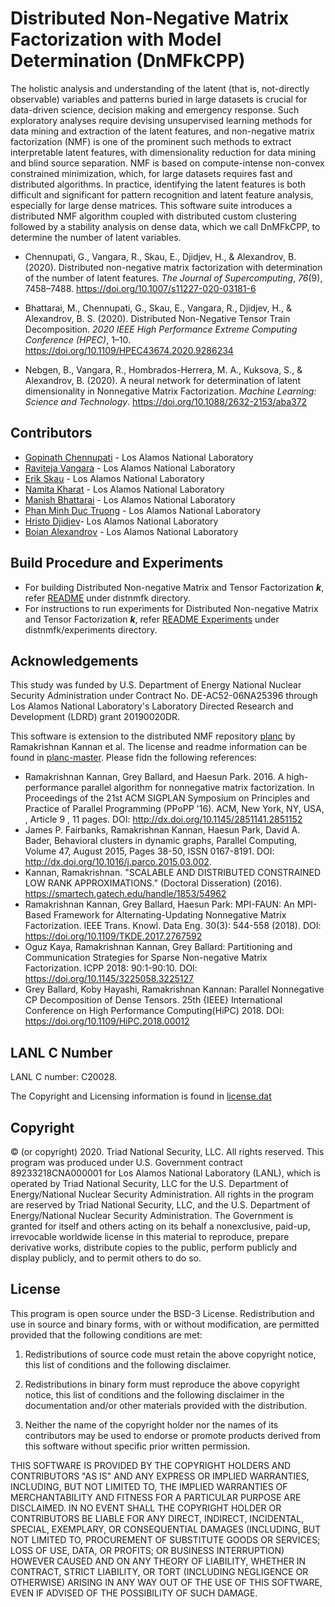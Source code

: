# Distributed Non-Negative Matrix Factorization with Model Determination (DnMFkCPP)

The holistic analysis and understanding of the latent (that is, not-directly observable) variables and patterns buried in large datasets is crucial for data-driven science, decision making and emergency response. Such exploratory analyses require devising unsupervised learning methods for data mining and extraction of the latent features, and non-negative matrix factorization (NMF) is one of the prominent such methods to extract interpretable latent features, with dimensionality reduction for data mining and blind source separation. NMF is based on compute-intense non-convex constrained minimization, which, for large datasets requires fast and distributed algorithms. In practice, identifying the latent features is both difficult and significant for pattern recognition and latent feature analysis, especially for large dense matrices. This software suite introduces a distributed NMF algorithm coupled with distributed custom clustering followed by a stability analysis on dense data, which we call DnMFkCPP, to determine the number of latent variables. 



-  <div class="csl-entry">Chennupati, G., Vangara, R., Skau, E., Djidjev, H., &amp; Alexandrov, B. (2020). Distributed non-negative matrix factorization with determination of the number of latent features. <i>The Journal of Supercomputing</i>, <i>76</i>(9), 7458–7488. <a href="https://doi.org/10.1007/s11227-020-03181-6">https://doi.org/10.1007/s11227-020-03181-6</a></div>
  <span class="Z3988" title="url_ver=Z39.88-2004&amp;ctx_ver=Z39.88-2004&amp;rfr_id=info%3Asid%2Fzotero.org%3A2&amp;rft_id=info%3Adoi%2F10.1007%2Fs11227-020-03181-6&amp;rft_val_fmt=info%3Aofi%2Ffmt%3Akev%3Amtx%3Ajournal&amp;rft.genre=article&amp;rft.atitle=Distributed%20non-negative%20matrix%20factorization%20with%20determination%20of%20the%20number%20of%20latent%20features&amp;rft.jtitle=The%20Journal%20of%20Supercomputing&amp;rft.stitle=J%20Supercomput&amp;rft.volume=76&amp;rft.issue=9&amp;rft.aufirst=Gopinath&amp;rft.aulast=Chennupati&amp;rft.au=Gopinath%20Chennupati&amp;rft.au=Raviteja%20Vangara&amp;rft.au=Erik%20Skau&amp;rft.au=Hristo%20Djidjev&amp;rft.au=Boian%20Alexandrov&amp;rft.date=2020-09&amp;rft.pages=7458-7488&amp;rft.spage=7458&amp;rft.epage=7488&amp;rft.issn=0920-8542%2C%201573-0484&amp;rft.language=en"></span>
-  <div class="csl-entry">Bhattarai, M., Chennupati, G., Skau, E., Vangara, R., Djidjev, H., &amp; Alexandrov, B. S. (2020). Distributed Non-Negative Tensor Train Decomposition. <i>2020 IEEE High Performance Extreme Computing Conference (HPEC)</i>, 1–10. <a href="https://doi.org/10.1109/HPEC43674.2020.9286234">https://doi.org/10.1109/HPEC43674.2020.9286234</a></div>
  <span class="Z3988" title="url_ver=Z39.88-2004&amp;ctx_ver=Z39.88-2004&amp;rfr_id=info%3Asid%2Fzotero.org%3A2&amp;rft_id=info%3Adoi%2F10.1109%2FHPEC43674.2020.9286234&amp;rft_id=urn%3Aisbn%3A978-1-72819-219-2&amp;rft_val_fmt=info%3Aofi%2Ffmt%3Akev%3Amtx%3Abook&amp;rft.genre=proceeding&amp;rft.atitle=Distributed%20Non-Negative%20Tensor%20Train%20Decomposition&amp;rft.btitle=2020%20IEEE%20High%20Performance%20Extreme%20Computing%20Conference%20(HPEC)&amp;rft.place=Waltham%2C%20MA%2C%20USA&amp;rft.publisher=IEEE&amp;rft.aufirst=Manish&amp;rft.aulast=Bhattarai&amp;rft.au=Manish%20Bhattarai&amp;rft.au=Gopinath%20Chennupati&amp;rft.au=Erik%20Skau&amp;rft.au=Raviteja%20Vangara&amp;rft.au=Hristo%20Djidjev&amp;rft.au=Boian%20S.%20Alexandrov&amp;rft.date=2020-09-22&amp;rft.pages=1-10&amp;rft.spage=1&amp;rft.epage=10&amp;rft.isbn=978-1-72819-219-2&amp;rft.language=en"></span>
- <div class="csl-entry">Nebgen, B., Vangara, R., Hombrados-Herrera, M. A., Kuksova, S., &amp; Alexandrov, B. (2020). A neural network for determination of latent dimensionality in Nonnegative Matrix Factorization. <i>Machine Learning: Science and Technology</i>. <a href="https://doi.org/10.1088/2632-2153/aba372">https://doi.org/10.1088/2632-2153/aba372</a></div>
  <span class="Z3988" title="url_ver=Z39.88-2004&amp;ctx_ver=Z39.88-2004&amp;rfr_id=info%3Asid%2Fzotero.org%3A2&amp;rft_id=info%3Adoi%2F10.1088%2F2632-2153%2Faba372&amp;rft_val_fmt=info%3Aofi%2Ffmt%3Akev%3Amtx%3Ajournal&amp;rft.genre=article&amp;rft.atitle=A%20neural%20network%20for%20determination%20of%20latent%20dimensionality%20in%20Nonnegative%20Matrix%20Factorization&amp;rft.jtitle=Machine%20Learning%3A%20Science%20and%20Technology&amp;rft.stitle=Mach.%20Learn.%3A%20Sci.%20Technol.&amp;rft.aufirst=Benjamin&amp;rft.aulast=Nebgen&amp;rft.au=Benjamin%20Nebgen&amp;rft.au=Raviteja%20Vangara&amp;rft.au=Miguel%20A.%20Hombrados-Herrera&amp;rft.au=Svetlana%20Kuksova&amp;rft.au=Boian%20Alexandrov&amp;rft.date=2020-07-07&amp;rft.issn=2632-2153&amp;rft.language=en"></span>
  


## Contributors

* [Gopinath  Chennupati](mailto:gchennupati@lanl.gov) - Los Alamos National Laboratory
* [Raviteja Vangara](mailto:rvangara@lanl.gov) - Los Alamos National Laboratory
* [Erik Skau](mailto:ewskau@lanl.gov) - Los Alamos National Laboratory
* [Namita Kharat](mailto:namita@lanl.gov) - Los Alamos National Laboratory
* [Manish Bhattarai](mailto:ceodspspectrum@lanl.gov) - Los Alamos National Laboratory
* [Phan Minh Duc Truong](mailto:dptruong@lanl.gov) - Los Alamos National Laboratory
* [Hristo Djidjev](mailto:djidjev@lanl.gov)- Los Alamos National Laboratory
* [Boian Alexandrov](mailto:boian@lanl.gov) - Los Alamos National Laboratory

## Build Procedure and Experiments

* For building Distributed Non-negative Matrix and Tensor Factorization **_k_**,  refer [README](distnmfk/README.md) under distnmfk directory. 
* For instructions to run experiments for Distributed Non-negative Matrix and Tensor Factorization **_k_**,  refer [README Experiments](distnmfk/experiments/README_EXPS.md) under distnmfk/experiments directory.

## Acknowledgements
This study was funded by U.S. Department of Energy National Nuclear Security Administration under Contract No. DE-AC52-06NA25396 through Los Alamos National Laboratory's Laboratory Directed Research and Development (LDRD) grant 20190020DR.

This software is extension to the distributed NMF repository [planc](https://github.com/ramkikannan/planc) by Ramakrishnan Kannan et al. The license and readme information can be found in [planc-master](planc-master/). Please fidn the following references:

* Ramakrishnan Kannan, Grey Ballard, and Haesun Park. 2016. A high-performance parallel algorithm for nonnegative matrix factorization. In Proceedings of the 21st ACM SIGPLAN Symposium on Principles and Practice of Parallel Programming (PPoPP '16). ACM, New York, NY, USA, , Article 9 , 11 pages. DOI: http://dx.doi.org/10.1145/2851141.2851152
* James P. Fairbanks, Ramakrishnan Kannan, Haesun Park, David A. Bader, Behavioral clusters in dynamic graphs, Parallel Computing, Volume 47, August 2015, Pages 38-50, ISSN 0167-8191. DOI: http://dx.doi.org/10.1016/j.parco.2015.03.002.
* Kannan, Ramakrishnan. "SCALABLE AND DISTRIBUTED CONSTRAINED LOW RANK APPROXIMATIONS." (Doctoral Disseration) (2016). https://smartech.gatech.edu/handle/1853/54962
* Ramakrishnan Kannan, Grey Ballard, Haesun Park: MPI-FAUN: An MPI-Based Framework for Alternating-Updating Nonnegative Matrix Factorization. IEEE Trans. Knowl. Data Eng. 30(3): 544-558 (2018). DOI: https://doi.org/10.1109/TKDE.2017.2767592
* Oguz Kaya, Ramakrishnan Kannan, Grey Ballard: Partitioning and Communication Strategies for Sparse Non-negative Matrix Factorization. ICPP 2018: 90:1-90:10. DOI: https://doi.org/10.1145/3225058.3225127
* Grey Ballard, Koby Hayashi, Ramakrishnan Kannan: Parallel Nonnegative CP Decomposition of Dense Tensors. 25th {IEEE} International Conference on High Performance Computing(HiPC) 2018. DOI: https://doi.org/10.1109/HiPC.2018.00012



## LANL C Number
LANL C number: C20028.
 
The Copyright and Licensing information is found in [license.dat](license.dat)
## Copyright
© (or copyright) 2020. Triad National Security, LLC. All rights reserved.
This program was produced under U.S. Government contract 89233218CNA000001 for Los Alamos National Laboratory (LANL), which is operated by Triad National Security, LLC for the U.S. 
Department of Energy/National Nuclear Security Administration. All rights in the program are reserved by Triad National Security, LLC, and the U.S. Department of Energy/National Nuclear Security Administration. The Government is granted for itself and others acting on its behalf a nonexclusive, paid-up, irrevocable worldwide license in this material to reproduce, prepare derivative works, distribute copies to the public, perform publicly and display publicly, and to permit others to do so.
## License
This program is open source under the BSD-3 License.
Redistribution and use in source and binary forms, with or without modification, are permitted provided that the following conditions are met:
1. Redistributions of source code must retain the above copyright notice, this list of conditions and the following disclaimer.
 
2. Redistributions in binary form must reproduce the above copyright notice, this list of conditions and the following disclaimer in the documentation and/or other materials provided with the distribution.
 
3. Neither the name of the copyright holder nor the names of its contributors may be used to endorse or promote products derived from this software without specific prior written permission.

THIS SOFTWARE IS PROVIDED BY THE COPYRIGHT HOLDERS AND CONTRIBUTORS "AS IS" AND ANY EXPRESS OR IMPLIED WARRANTIES, INCLUDING, BUT NOT LIMITED TO, THE IMPLIED WARRANTIES OF MERCHANTABILITY AND FITNESS FOR A PARTICULAR PURPOSE ARE DISCLAIMED. IN NO EVENT SHALL THE COPYRIGHT HOLDER OR CONTRIBUTORS BE LIABLE FOR ANY DIRECT, INDIRECT, INCIDENTAL, SPECIAL, EXEMPLARY, OR CONSEQUENTIAL DAMAGES (INCLUDING, BUT NOT LIMITED TO, PROCUREMENT OF SUBSTITUTE GOODS OR SERVICES; LOSS OF USE, DATA, OR PROFITS; OR BUSINESS INTERRUPTION) HOWEVER CAUSED AND ON ANY THEORY OF LIABILITY, WHETHER IN CONTRACT, STRICT LIABILITY, OR TORT (INCLUDING NEGLIGENCE OR OTHERWISE) ARISING IN ANY WAY OUT OF THE USE OF THIS SOFTWARE, EVEN IF ADVISED OF THE POSSIBILITY OF SUCH DAMAGE.
